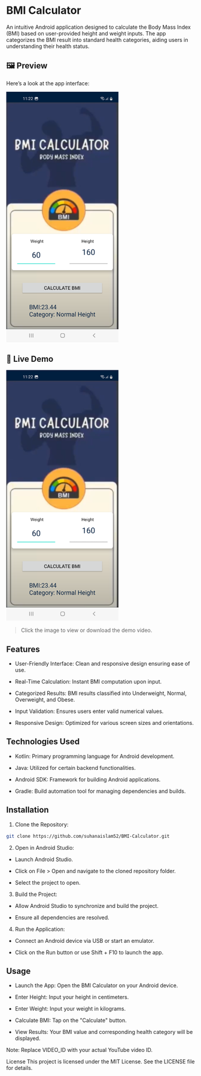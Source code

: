 # BMI Calculator
An intuitive Android application designed to calculate the Body Mass Index (BMI) based on user-provided height and weight inputs. The app categorizes the BMI result into standard health categories, aiding users in understanding their health status.

## 🖼️ Preview

Here’s a look at the app interface:

<img src="https://github.com/suhanaislam52/BMI-Calculator/raw/main/screenshots/Screenshot_20250524_232211.png" alt="App Screenshot" width="300"/>



## 🎥 Live Demo

<a href="https://github.com/suhanaislam52/BMI-Calculator/raw/main/screenshots/Screen_recording_20250524_234635.mp4">
  <img src="https://github.com/suhanaislam52/BMI-Calculator/raw/main/screenshots/Screenshot_20250524_232211.png" alt="Watch the demo" width="300"/>
</a>

> Click the image to view or download the demo video.


## Features
- User-Friendly Interface: Clean and responsive design ensuring ease of use.

- Real-Time Calculation: Instant BMI computation upon input.

- Categorized Results: BMI results classified into Underweight, Normal, Overweight, and Obese.

- Input Validation: Ensures users enter valid numerical values.

- Responsive Design: Optimized for various screen sizes and orientations.

## Technologies Used
- Kotlin: Primary programming language for Android development.

- Java: Utilized for certain backend functionalities.

- Android SDK: Framework for building Android applications.

- Gradle: Build automation tool for managing dependencies and builds.

## Installation
1. Clone the Repository:

```bash
git clone https://github.com/suhanaislam52/BMI-Calculator.git
```

2. Open in Android Studio:

- Launch Android Studio.

- Click on File > Open and navigate to the cloned repository folder.

- Select the project to open.

3. Build the Project:

- Allow Android Studio to synchronize and build the project.

- Ensure all dependencies are resolved.

4. Run the Application:
   
- Connect an Android device via USB or start an emulator.

- Click on the Run button or use Shift + F10 to launch the app.

## Usage
- Launch the App: Open the BMI Calculator on your Android device.

- Enter Height: Input your height in centimeters.

- Enter Weight: Input your weight in kilograms.

- Calculate BMI: Tap on the "Calculate" button.

- View Results: Your BMI value and corresponding health category will be displayed.




Note: Replace VIDEO_ID with your actual YouTube video ID.

License
This project is licensed under the MIT License.
See the LICENSE file for details.


